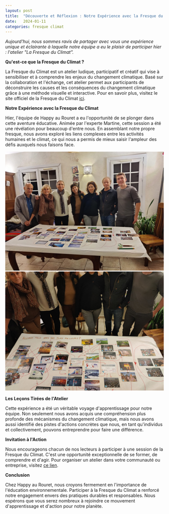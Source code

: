 ```yaml
---
layout: post
title:  "Découverte et Réflexion : Notre Expérience avec la Fresque du Climat"
date:   2024-01-11
categories: fresque climat
---
```


_Aujourd'hui, nous sommes ravis de partager avec vous une expérience unique et éclairante à laquelle notre équipe a eu le plaisir de participer hier : l'atelier "La Fresque du Climat"._

**Qu'est-ce que la Fresque du Climat ?**

La Fresque du Climat est un atelier ludique, participatif et créatif qui vise à sensibiliser et à comprendre les enjeux du changement climatique. Basé sur la collaboration et l'échange, cet atelier permet aux participants de déconstruire les causes et les conséquences du changement climatique grâce à une méthode visuelle et interactive. Pour en savoir plus, visitez le site officiel de la Fresque du Climat [ici](https://fresqueduclimat.org).

**Notre Expérience avec la Fresque du Climat**

Hier, l'équipe de Happy au Rouret a eu l'opportunité de se plonger dans cette aventure éducative. Animée par l'experte Martine, cette session a été une révélation pour beaucoup d'entre nous. En assemblant notre propre fresque, nous avons exploré les liens complexes entre les activités humaines et le climat, ce qui nous a permis de mieux saisir l'ampleur des défis auxquels nous faisons face.


![](/images/IMG-20240111-WA0002.jpg)
![](/images/IMG-20240111-WA0003.jpg)

**Les Leçons Tirées de l'Atelier**

Cette expérience a été un véritable voyage d'apprentissage pour notre équipe. Non seulement nous avons acquis une compréhension plus profonde des mécanismes du changement climatique, mais nous avons aussi identifié des pistes d'actions concrètes que nous, en tant qu'individus et collectivement, pouvons entreprendre pour faire une différence.

**Invitation à l'Action**

Nous encourageons chacun de nos lecteurs à participer à une session de la Fresque du Climat. C'est une opportunité exceptionnelle de se former, de comprendre et d'agir. Pour organiser un atelier dans votre communauté ou entreprise, visitez [ce lien](https://fresqueduclimat.org).

**Conclusion**

Chez Happy au Rouret, nous croyons fermement en l'importance de l'éducation environnementale. Participer à la Fresque du Climat a renforcé notre engagement envers des pratiques durables et responsables. Nous espérons que vous serez nombreux à rejoindre ce mouvement d'apprentissage et d'action pour notre planète.

